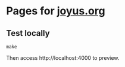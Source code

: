 # Pages for [joyus.org](https://joyus.org)

## Test locally

```
make
```

Then access http://localhost:4000 to preview.
